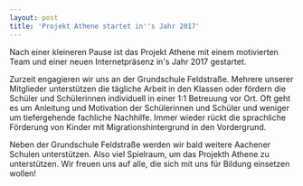 ```yaml
---
layout: post
title: 'Projekt Athene startet in''s Jahr 2017'
---
```


Nach einer kleineren Pause ist das Projekt Athene mit einem motivierten Team und einer neuen Internetpräsenz in's Jahr 2017 gestartet. 

Zurzeit engagieren wir uns an der Grundschule Feldstraße. Mehrere unserer Mitglieder unterstützen die tägliche Arbeit in den Klassen oder fördern die Schüler und Schülerinnen individuell in einer 1:1 Betreuung vor Ort.
Oft geht es um Anleitung und Motivation der Schülerinnen und Schüler und weniger um tiefergehende fachliche Nachhilfe. Immer wieder rückt die sprachliche Förderung von Kinder mit Migrationshintergrund in den Vordergrund. 

Neben der Grundschule Feldstraße werden wir bald weitere Aachener Schulen unterstützen. Also viel Spielraum, um das Projekth Athene zu unterstützen. Wir freuen uns auf alle, die sich mit uns für Bildung einsetzen wollen!
